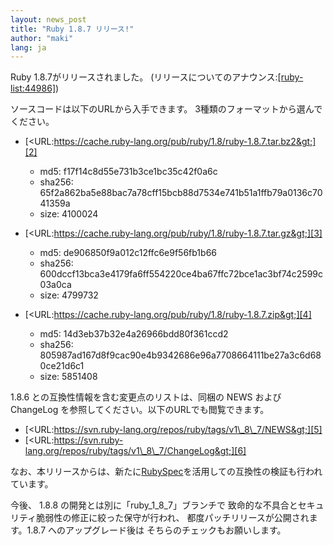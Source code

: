 ```yaml
---
layout: news_post
title: "Ruby 1.8.7 リリース!"
author: "maki"
lang: ja
---
```


Ruby 1.8.7がリリースされました。 (リリースについてのアナウンス:[\[ruby-list:44986\]][1])

ソースコードは以下のURLから入手できます。 3種類のフォーマットから選んでください。

* [&lt;URL:https://cache.ruby-lang.org/pub/ruby/1.8/ruby-1.8.7.tar.bz2&gt;][2]
  * md5: f17f14c8d55e731b3ce1bc35c42f0a6c
  * sha256:
    65f2a862ba5e88bac7a78cff15bcb88d7534e741b51a1ffb79a0136c7041359a
  * size: 4100024

* [&lt;URL:https://cache.ruby-lang.org/pub/ruby/1.8/ruby-1.8.7.tar.gz&gt;][3]
  * md5: de906850f9a012c12ffc6e9f56fb1b66
  * sha256:
    600dccf13bca3e4179fa6ff554220ce4ba67ffc72bce1ac3bf74c2599c03a0ca
  * size: 4799732

* [&lt;URL:https://cache.ruby-lang.org/pub/ruby/1.8/ruby-1.8.7.zip&gt;][4]
  * md5: 14d3eb37b32e4a26966bdd80f361ccd2
  * sha256:
    805987ad167d8f9cac90e4b9342686e96a7708664111be27a3c6d680ce21d6c1
  * size: 5851408

1.8.6 との互換性情報を含む変更点のリストは、同梱の NEWS および ChangeLog
を参照してください。以下のURLでも閲覧できます。

* [&lt;URL:https://svn.ruby-lang.org/repos/ruby/tags/v1\_8\_7/NEWS&gt;][5]
* [&lt;URL:https://svn.ruby-lang.org/repos/ruby/tags/v1\_8\_7/ChangeLog&gt;][6]

なお、本リリースからは、新たに[RubySpec][7]を活用しての互換性の検証も行われています。

今後、 1.8.8 の開発とは別に「ruby\_1\_8\_7」ブランチで 致命的な不具合とセキュリティ脆弱性の修正に絞った保守が行われ、
都度パッチリリースが公開されます。1.8.7 へのアップグレード後は そちらのチェックもお願いします。



[1]: https://blade.ruby-lang.org/ruby-list/44986
[2]: https://cache.ruby-lang.org/pub/ruby/1.8/ruby-1.8.7.tar.bz2
[3]: https://cache.ruby-lang.org/pub/ruby/1.8/ruby-1.8.7.tar.gz
[4]: https://cache.ruby-lang.org/pub/ruby/1.8/ruby-1.8.7.zip
[5]: https://svn.ruby-lang.org/repos/ruby/tags/v1_8_7/NEWS
[6]: https://svn.ruby-lang.org/repos/ruby/tags/v1_8_7/ChangeLog
[7]: https://github.com/ruby/spec
